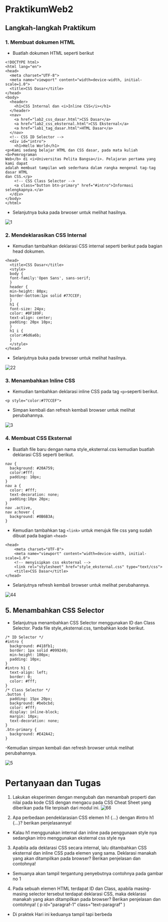 # PraktikumWeb2
## Langkah-langkah Praktikum
### 1. Membuat dokumen HTML
- Buatlah dokumen HTML seperti berikut
```
<!DOCTYPE html>
<html lang="en">
<head>
  <meta charset="UTF-8">
  <meta name="viewport" content="width=device-width, initial-scale=1.0">
  <title>CSS Dasar</title>
</head>
<body>
  <header>
    <h1>CSS Internal dan <i>Inline CSS</i></h1>
  </header>
  <nav>
    <a href="lab2_css_dasar.html">CSS Dasar</a>
    <a href="lab2_css_eksternal.html">CSS Eksternal</a>
    <a href="lab1_tag_dasar.html">HTML Dasar</a>
  </nav>
  <!-- CSS ID Selector -->
  <div id="intro">
    <h1>Hello World</h1>
<p>Kami sedang belajar HTML dan CSS dasar, pada mata kuliah <b>Pemrograman
Web</b> di <i>Universitas Pelita Bangsa</i>. Pelajaran pertama yang kami dapat
adalah membuat tampilan web sederhana dalam rangka mengenal tag-tag dasar HTML
dan CSS.</p>
    <!-- CSS Class Selector -->
    <a class="button btn-primary" href="#intro">Informasi selengkapnya.</a>
  </div>
</body>
</html>
```

- Selanjutnya buka pada brwoser untuk melihat hasilnya.

![1](https://github.com/Agussetiaa/PraktikumWeb2/assets/115542822/d161ac52-32be-4138-bf65-e0bdcb2c7a9b)


### 2. Mendeklarasikan CSS Internal
- Kemudian tambahkan deklarasi CSS internal seperti berikut pada bagian head dokumen.
```
<head>
  <title>CSS Dasar</title>
  <style>
  body {
  font-family:'Open Sans', sans-serif;
  }
  header {
  min-height: 80px;
  border-bottom:1px solid #77CCEF;
  }
  h1 {
  font-size: 24px;
  color: #0F189F;
  text-align: center;
  padding: 20px 10px;
  }
  h1 i {
  color:#6d6a6b;
  }
  </style>
</head>
```

- Selanjutnya buka pada brwoser untuk melihat hasilnya.

![22](https://github.com/Agussetiaa/PraktikumWeb2/assets/115542822/c4d35cac-d4b6-45c6-9359-2adc6dc8db93)



### 3. Menambahkan Inline CSS
- Kemudian tambahkan deklarasi inline CSS pada tag ``<p>``seperti berikut.
```
<p style="color:#77CCEF">
```

- Simpan kembali dan refresh kembali browser untuk melihat perubahannya.

![3](https://github.com/Agussetiaa/PraktikumWeb2/assets/115542822/f09684e3-d62f-4b2f-8834-c61356ad1e45)


### 4. Membuat CSS Eksternal
- Buatlah file baru dengan nama style_eksternal.css kemudian buatlah deklarasi CSS seperti berikut.
```
nav {
  background: #20A759;
  color:#fff;
  padding: 10px;
}
nav a {
  color: #fff;
  text-decoration: none;
  padding:10px 20px;
}
nav .active,
nav a:hover {
  background: #0B6B3A;
}
```

- Kemudian tambahkan tag ``<link>`` untuk merujuk file css yang sudah dibuat pada bagian ``<head>``
```
<head>
    <meta charset="UTF-8">
    <meta name="viewport" content="width=device-width, initial-scale=1.0">
    <!-- menyisipkan css eksternal -->
    <link rel="stylesheet" href="style_eksternal.css" type="text/css">
    <title>CSS Dasar</title>
</head>
```

- Selanjutnya refresh kembali browser untuk melihat perubahannya.

![44](https://github.com/Agussetiaa/PraktikumWeb2/assets/115542822/cf1e2ce2-d65b-4992-ae79-3978be11c727)


## 5. Menambahkan CSS Selector
- Selanjutnya menambahkan CSS Selector menggunakan ID dan Class Selector. Pada file style_eksternal.css, tambahkan kode berikut.
```
/* ID Selector */
#intro {
  background: #418fb1;
  border: 1px solid #099249;
  min-height: 100px;
  padding: 10px;
}
#intro h1 {
  text-align: left;
  border: 0;
  color: #fff;
}
/* Class Selector */
.button {
  padding: 15px 20px;
  background: #bebcbd;
  color: #fff;
  display: inline-block;
  margin: 10px;
  text-decoration: none;
}
.btn-primary {
  background: #E42A42;
}
```

-Kemudian simpan kembali dan refresh browser untuk melihat perubahannya.

![5](https://github.com/Agussetiaa/PraktikumWeb2/assets/115542822/b0921aca-bc6a-416a-bc7d-26f8e68a1eed)


# Pertanyaan dan Tugas
1. Lakukan eksperimen dengan mengubah dan menambah properti dan nilai pada kode CSS dengan mengacu pada CSS Cheat Sheet yang diberikan pada file terpisah dari modul ini.
![66](https://github.com/Agussetiaa/PraktikumWeb2/assets/115542822/5f2a2c47-074b-4c95-8451-8e3296f0807a)


2. Apa perbedaan pendeklarasian CSS elemen h1 {...} dengan #intro h1 {...}? berikan penjelasannya!
- Kalau h1 menggunakan internal dan inline pada penggunaan style nya sedangkan intro menggunakan eksternal css style nya
3. Apabila ada deklarasi CSS secara internal, lalu ditambahkan CSS eksternal dan inline CSS pada elemen yang sama. Deklarasi manakah yang akan ditampilkan pada browser? Berikan penjelasan dan contohnya!
- Semuanya akan tampil tergantung penyebutnya contohnya pada gambar no 1
4. Pada sebuah elemen HTML terdapat ID dan Class, apabila masing-masing selector tersebut terdapat deklarasi CSS, maka deklarasi manakah yang akan ditampilkan pada browser? Berikan penjelasan dan contohnya! ( p id="paragraf-1" class="text-paragraf" )
- Di praktek Hari ini keduanya tampil tapi berbeda
